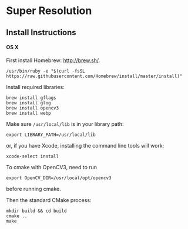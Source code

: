 Super Resolution
================

Install Instructions
--------------------

#### OS X

First install Homebrew: http://brew.sh/.
```
/usr/bin/ruby -e "$(curl -fsSL https://raw.githubusercontent.com/Homebrew/install/master/install)"
```

Install required libraries:
```
brew install gflags
brew install glog
brew install opencv3
brew install webp
```

Make sure `/usr/local/lib` is in your library path:
```
export LIBRARY_PATH=/usr/local/lib
```
or, if you have Xcode, installing the command line tools will work:
```
xcode-select install
```

To cmake with OpenCV3, need to run
```
export OpenCV_DIR=/usr/local/opt/opencv3
```
before running cmake.

Then the standard CMake process:
```
mkdir build && cd build
cmake ..
make
```

